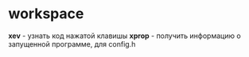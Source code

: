 workspace
=========

**xev** - узнать код нажатой клавишы
**xprop** - получить информацию о запущенной программе, для config.h
